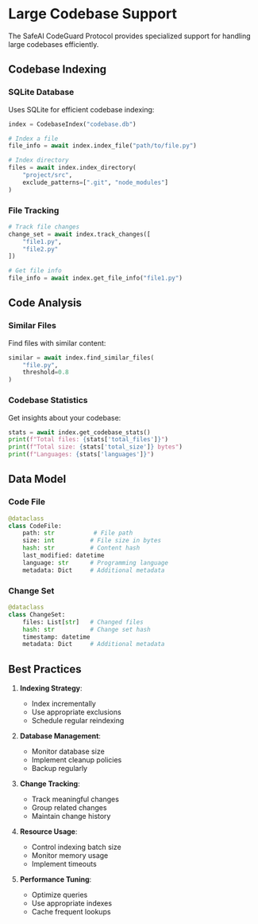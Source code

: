 # Large Codebase Support

The SafeAI CodeGuard Protocol provides specialized support for handling large codebases efficiently.

## Codebase Indexing

### SQLite Database

Uses SQLite for efficient codebase indexing:

```python
index = CodebaseIndex("codebase.db")

# Index a file
file_info = await index.index_file("path/to/file.py")

# Index directory
files = await index.index_directory(
    "project/src",
    exclude_patterns=[".git", "node_modules"]
)
```

### File Tracking

```python
# Track file changes
change_set = await index.track_changes([
    "file1.py",
    "file2.py"
])

# Get file info
file_info = await index.get_file_info("file1.py")
```

## Code Analysis

### Similar Files

Find files with similar content:

```python
similar = await index.find_similar_files(
    "file.py",
    threshold=0.8
)
```

### Codebase Statistics

Get insights about your codebase:

```python
stats = await index.get_codebase_stats()
print(f"Total files: {stats['total_files']}")
print(f"Total size: {stats['total_size']} bytes")
print(f"Languages: {stats['languages']}")
```

## Data Model

### Code File

```python
@dataclass
class CodeFile:
    path: str           # File path
    size: int          # File size in bytes
    hash: str          # Content hash
    last_modified: datetime
    language: str      # Programming language
    metadata: Dict     # Additional metadata
```

### Change Set

```python
@dataclass
class ChangeSet:
    files: List[str]   # Changed files
    hash: str          # Change set hash
    timestamp: datetime
    metadata: Dict     # Additional metadata
```

## Best Practices

1. **Indexing Strategy**:
   - Index incrementally
   - Use appropriate exclusions
   - Schedule regular reindexing

2. **Database Management**:
   - Monitor database size
   - Implement cleanup policies
   - Backup regularly

3. **Change Tracking**:
   - Track meaningful changes
   - Group related changes
   - Maintain change history

4. **Resource Usage**:
   - Control indexing batch size
   - Monitor memory usage
   - Implement timeouts

5. **Performance Tuning**:
   - Optimize queries
   - Use appropriate indexes
   - Cache frequent lookups
